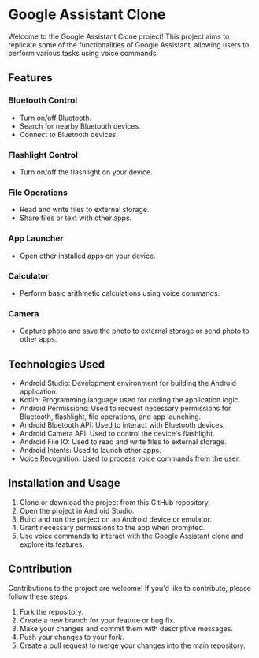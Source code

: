 # Google Assistant Clone

Welcome to the Google Assistant Clone project! This project aims to replicate some of the functionalities of Google Assistant, allowing users to perform various tasks using voice commands.

## Features

### Bluetooth Control
- Turn on/off Bluetooth.
- Search for nearby Bluetooth devices.
- Connect to Bluetooth devices.

### Flashlight Control
- Turn on/off the flashlight on your device.

### File Operations
- Read and write files to external storage.
- Share files or text with other apps.

### App Launcher
- Open other installed apps on your device.

### Calculator
- Perform basic arithmetic calculations using voice commands.

### Camera
- Capture photo and save the photo to external storage or send photo to other apps. 

## Technologies Used
- Android Studio: Development environment for building the Android application.
- Kotlin: Programming language used for coding the application logic.
- Android Permissions: Used to request necessary permissions for Bluetooth, flashlight, file operations, and app launching.
- Android Bluetooth API: Used to interact with Bluetooth devices.
- Android Camera API: Used to control the device's flashlight.
- Android File IO: Used to read and write files to external storage.
- Android Intents: Used to launch other apps.
- Voice Recognition: Used to process voice commands from the user.

## Installation and Usage
1. Clone or download the project from this GitHub repository.
2. Open the project in Android Studio.
3. Build and run the project on an Android device or emulator.
4. Grant necessary permissions to the app when prompted.
5. Use voice commands to interact with the Google Assistant clone and explore its features.

## Contribution
Contributions to the project are welcome! If you'd like to contribute, please follow these steps:
1. Fork the repository.
2. Create a new branch for your feature or bug fix.
3. Make your changes and commit them with descriptive messages.
4. Push your changes to your fork.
5. Create a pull request to merge your changes into the main repository.
